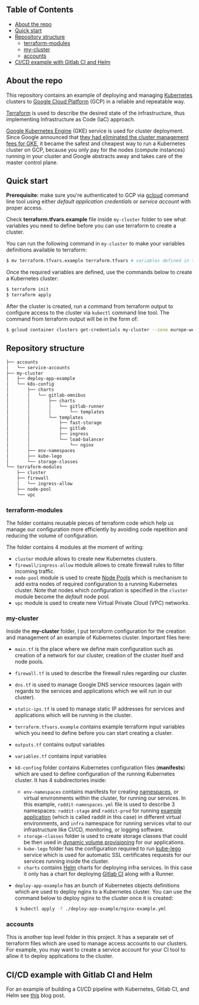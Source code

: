 ## Table of Contents
* [About the repo](#about-the-repo)
* [Quick start](#quick-start)
* [Repository structure](#repository-structure)
   * [terraform-modules](#terraform-modules)
   * [my-cluster](#my-cluster)
   * [accounts](#accounts)
* [CI/CD example with Gitlab CI and Helm](#cicd-example-with-gitlab-ci-and-helm)

## About the repo
This repository contains an example of deploying and managing [Kubernetes](https://kubernetes.io/) clusters to [Google Cloud Platform](https://cloud.google.com/) (GCP) in a reliable and repeatable way.

[Terraform](https://www.terraform.io/) is used to describe the desired state of the infrastructure, thus implementing Infrastructure as Code (IaC) approach.

[Google Kubernetes Engine](https://cloud.google.com/kubernetes-engine/) (GKE) service is used for cluster deployment. Since Google announced that [they had eliminated the cluster management fees for GKE](https://cloudplatform.googleblog.com/2017/11/Cutting-Cluster-Management-Fees-on-Google-Kubernetes-Engine.html), it became the safest and cheapest way to run a Kubernetes cluster on GCP, because you only pay for the nodes (compute instances) running in your cluster and Google abstracts away and takes care of the master control plane.  


## Quick start
**Prerequisite:** make sure you're authenticated to GCP via [gcloud](https://cloud.google.com/sdk/gcloud/) command line tool using either _default application credentials_ or _service account_ with proper access.

Check **terraform.tfvars.example** file inside `my-cluster` folder to see what variables you need to define before you can use terraform to create a cluster.

You can run the following command in `my-cluster` to make your variables definitions available to terraform:
```bash
$ mv terraform.tfvars.example terraform.tfvars # variables defined in terraform.tfvars will be automatically picked up by terraform during the run
```

Once the required variables are defined, use the commands below to create a Kubernetes cluster:
```bash
$ terraform init
$ terraform apply
```

After the cluster is created, run a command from terraform output to configure access to the cluster via `kubectl` command line tool. The command from terraform output will be in the form of:

```bash
$ gcloud container clusters get-credentials my-cluster --zone europe-west1-b --project example-123456
```


## Repository structure
```bash
├── accounts
│   └── service-accounts
├── my-cluster
│   ├── deploy-app-example
│   └── k8s-config
│       ├── charts
│       │   └── gitlab-omnibus
│       │       ├── charts
│       │       │   └── gitlab-runner
│       │       │       └── templates
│       │       └── templates
│       │           ├── fast-storage
│       │           ├── gitlab
│       │           ├── ingress
│       │           └── load-balancer
│       │               └── nginx
│       ├── env-namespaces
│       ├── kube-lego
│       └── storage-classes
└── terraform-modules
    ├── cluster
    ├── firewall
    │   └── ingress-allow
    ├── node-pool
    └── vpc
```

### terraform-modules
The folder contains reusable pieces of terraform code which help us manage our configuration more efficiently by avoiding code repetition and reducing the volume of configuration.

The folder contains 4 modules at the moment of writing:

* `cluster` module allows to create new Kubernetes clusters.
* `firewall/ingress-allow` module allows to create firewall rules to filter incoming traffic.
* `node-pool` module is used to create [Node Pools](https://cloud.google.com/kubernetes-engine/docs/concepts/node-pools) which is mechanism to add extra nodes of required configuration to a running Kubernetes cluster. Note that nodes which configuration is specified in the `cluster` module become the _default_ node pool.  
* `vpc` module is used to create new Virtual Private Cloud (VPC) networks.

### my-cluster
Inside the **my-cluster** folder, I put terraform configuration for the creation and management of an example of Kubernetes cluster.
Important files here:

* `main.tf` is the place where we define main configuration such as creation of a network for our cluster, creation of the cluster itself and node pools.
* `firewall.tf` is used to describe the firewall rules regarding our cluster.
* `dns.tf` is used to manage Google DNS service resources (again with regards to the services and applications which we will run in our cluster).
* `static-ips.tf` is used to manage static IP addresses for services and applications which will be running in the cluster.
* `terraform.tfvars.example` contains example terraform input variables which you need to define before you can start creating a cluster.
* `outputs.tf` contains output variables
* `variables.tf` contains input variables

* `k8-confing` folder contains Kubernetes configuration files (**manifests**) which are used to define configuration of the running Kubernetes cluster.
It has 4 subdirectories inside:
    * `env-namespaces` contains manifests for creating [namespaces](https://kubernetes.io/docs/concepts/overview/working-with-objects/namespaces/), or virtual environments within the cluster, for running our services. In this example, `raddit-namespaces.yml` file is used to describe 3 namespaces: `raddit-stage` and `raddit-prod` for running [example application](https://github.com/Artemmkin/kubernetes-gitlab-example) (which is called raddit in this case) in different virtual environments, and `infra` namespace for running services vital to our infrastructure like CI/CD, monitoring, or logging software.
    * `storage-classes` folder is used to create storage classes that could be then used in [dynamic volume provisioning](http://blog.kubernetes.io/2017/03/dynamic-provisioning-and-storage-classes-kubernetes.html) for our applications.
    * `kube-lego` folder has the configuration required to run [kube-lego](https://github.com/jetstack/kube-lego) service which is used for automatic SSL certificates requests for our services running inside the cluster.
    * `charts` contains [Helm](https://github.com/kubernetes/helm) charts for deploying infra services. In this case it only has a chart for deploying [Gitlab CI](https://about.gitlab.com/features/gitlab-ci-cd/) along with a Runner.

* `deploy-app-example` has an bunch of Kubernetes objects definitions which are used to deploy nginx to a Kubernetes cluster. You can use the command below to deploy nginx to the cluster once it is created:
	```bash
	$ kubectl apply -f ./deploy-app-example/nginx-example.yml
	```

### accounts
This is another top level folder in this project. It has a separate set of terraform files which are used to manage access accounts to our clusters. For example, you may want to create a service account for your CI tool to allow it to deploy applications to the cluster.

## CI/CD example with Gitlab CI and Helm
For an example of building a CI/CD pipeline with Kubernetes, Gitlab CI, and Helm see [this](http://artemstar.com/2018/01/15/cicd-with-kubernetes-and-gitlab/) blog post.
